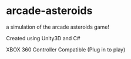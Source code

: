 # arcade-asteroids
a simulation of the arcade asteroids game!

Created using Unity3D and C#

XBOX 360 Controller Compatible (Plug in to play)
